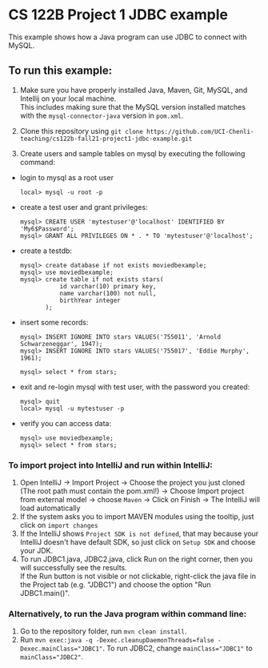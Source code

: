 # CS 122B Project 1 JDBC example

This example shows how a Java program can use JDBC to connect with MySQL.

## To run this example: 

1. Make sure you have properly installed Java, Maven, Git, MySQL, and Intellij on your local machine. <br/>
   This includes making sure that the MySQL version installed matches with the ```mysql-connector-java``` version in ```pom.xml```.
2. Clone this repository using `git clone https://github.com/UCI-Chenli-teaching/cs122b-fall21-project1-jdbc-example.git`

3. Create users and sample tables on mysql by executing the following command:

 - login to mysql as a root user 
    ```
    local> mysql -u root -p
    ```

 - create a test user and grant privileges:
    ```
    mysql> CREATE USER 'mytestuser'@'localhost' IDENTIFIED BY 'My6$Password';
    mysql> GRANT ALL PRIVILEGES ON * . * TO 'mytestuser'@'localhost';
    ```

 - create a testdb:
    ```
    mysql> create database if not exists moviedbexample;
    mysql> use moviedbexample;
    mysql> create table if not exists stars(
               id varchar(10) primary key,
               name varchar(100) not null,
               birthYear integer
           );
    ```
 - insert some records:
    ``` 
    mysql> INSERT IGNORE INTO stars VALUES('755011', 'Arnold Schwarzeneggar', 1947);
    mysql> INSERT IGNORE INTO stars VALUES('755017', 'Eddie Murphy', 1961);

    mysql> select * from stars;
    ```
 - exit and re-login mysql with test user, with the password you created:
    ```
    mysql> quit
    local> mysql -u mytestuser -p
    ```
 - verify you can access data:    
    ```
    mysql> use moviedbexample;
    mysql> select * from stars;
    ```

### To import project into IntelliJ and run within IntelliJ:

1. Open IntelliJ -> Import Project -> Choose the project you just cloned (The root path must contain the pom.xml!) -> Choose Import project from external model -> choose `Maven` -> Click on Finish -> The IntelliJ will load automatically
2. If the system asks you to import MAVEN modules using the tooltip, just click on `import changes`
3. If the IntelliJ shows `Project SDK is not defined`, that may because your IntelliJ doesn't have default SDK, so just click on `Setup SDK` and choose your JDK.
4. To run JDBC1.java, JDBC2.java, click Run on the right corner, then you will successfully see the results. <br/>
    If the Run button is not visible or not clickable, right-click the java file in the Project tab (e.g. "JDBC1") and choose the option "Run JDBC1.main()". 

### Alternatively, to run the Java program within command line:

1. Go to the repository folder, run `mvn clean install`.
2. Run `mvn exec:java -q -Dexec.cleanupDaemonThreads=false -Dexec.mainClass="JDBC1"`. To run JDBC2, change `mainClass="JDBC1"` to `mainClass="JDBC2"`.
